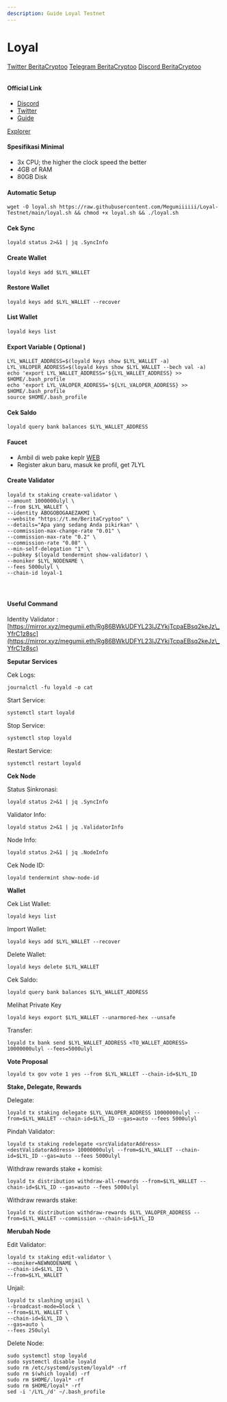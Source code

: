 ```yaml
---
description: Guide Loyal Testnet
---
```


# Loyal



​[​<img src=".gitbook/assets/twitter-removebg-preview.png" alt="" data-size="line">​](https://user-images.githubusercontent.com/108946833/184274157-08210464-fa03-493d-b01c-2420c67a524f.jpg) [Twitter BeritaCryptoo](https://twitter.com/BeritaCryptoo) [​<img src="https://user-images.githubusercontent.com/50621007/183283867-56b4d69f-bc6e-4939-b00a-72aa019d1aea.png" alt="" data-size="line">​](https://user-images.githubusercontent.com/50621007/183283867-56b4d69f-bc6e-4939-b00a-72aa019d1aea.png) [Telegram BeritaCryptoo](https://t.me/BeritaCryptoo) [​<img src="https://user-images.githubusercontent.com/108946833/201040868-61a5cfb9-f39e-4fd1-a3a6-2c15c1b47424.png" alt="" data-size="line">​](https://user-images.githubusercontent.com/108946833/201040868-61a5cfb9-f39e-4fd1-a3a6-2c15c1b47424.png) [Discord BeritaCryptoo](https://discord.gg/beritacryptoonode)[​](https://twitter.com/BeritaCryptoo)​

<figure><img src="https://580801350-files.gitbook.io/~/files/v0/b/gitbook-x-prod.appspot.com/o/spaces%2FyjqqGlG6vZEVZjseIV1U%2Fuploads%2FbGNwC59ZoICKLkH4frjI%2FqIdvDEqz_400x400.jpg?alt=media&#x26;token=2c39e138-322f-4bb9-aac1-a9b7b7c96d88" alt=""><figcaption></figcaption></figure>

#### Official Link <a href="#official-link" id="official-link"></a>

* ​[Discord](https://discord.gg/Xb5sfGzMwW)​
* ​[Twitter](https://twitter.com/LoyalRewards)​
* ​[Guide](https://docs.joinloyal.io/how-it-works/demo-site)​

​[Explorer](https://ping-pub.joinloyal.io/loyal)​

#### Spesifikasi Minimal <a href="#spesifikasi-minimal" id="spesifikasi-minimal"></a>

* 3x CPU; the higher the clock speed the better
* 4GB of RAM
* 80GB Disk

#### Automatic Setup <a href="#automatic-setup" id="automatic-setup"></a>

```
wget -O loyal.sh https://raw.githubusercontent.com/Megumiiiiii/Loyal-Testnet/main/loyal.sh && chmod +x loyal.sh && ./loyal.sh
```

#### Cek Sync <a href="#cek-sync" id="cek-sync"></a>

```
loyald status 2>&1 | jq .SyncInfo
```

#### Create Wallet <a href="#create-restore-wallet" id="create-restore-wallet"></a>

```
loyald keys add $LYL_WALLET
```

#### &#x20;Restore Wallet <a href="#create-restore-wallet" id="create-restore-wallet"></a>

```
loyald keys add $LYL_WALLET --recover
```

#### List Wallet <a href="#list-wallet" id="list-wallet"></a>

```
loyald keys list
```

#### Export Variable ( Optional ) <a href="#export-variable-optional" id="export-variable-optional"></a>

```
LYL_WALLET_ADDRESS=$(loyald keys show $LYL_WALLET -a)
LYL_VALOPER_ADDRESS=$(loyald keys show $LYL_WALLET --bech val -a)
echo 'export LYL_WALLET_ADDRESS='${LYL_WALLET_ADDRESS} >> $HOME/.bash_profile
echo 'export LYL_VALOPER_ADDRESS='${LYL_VALOPER_ADDRESS} >> $HOME/.bash_profile
source $HOME/.bash_profile
```

#### Cek Saldo <a href="#cek-saldo" id="cek-saldo"></a>

```
loyald query bank balances $LYL_WALLET_ADDRESS
```

#### Faucet <a href="#faucet" id="faucet"></a>

* Ambil di web pake keplr [WEB](https://demo.joinloyal.com/)​
* Register akun baru, masuk ke profil, get 7LYL

#### Create Validator <a href="#create-validator" id="create-validator"></a>

```
loyald tx staking create-validator \
--amount 1000000ulyl \
--from $LYL_WALLET \
--identity ABOGOBOGAAEZAKMI \
--website "https://t.me/BeritaCryptoo" \
--details="Apa yang sedang Anda pikirkan" \
--commission-max-change-rate "0.01" \
--commission-max-rate "0.2" \
--commission-rate "0.08" \
--min-self-delegation "1" \
--pubkey $(loyald tendermint show-validator) \
--moniker $LYL_NODENAME \
--fees 5000ulyl \
--chain-id loyal-1
```

#### ​ <a href="#undefined" id="undefined"></a>

#### Useful Command <a href="#useful-command" id="useful-command"></a>

Identity Validator : \
[https://mirror.xyz/megumii.eth/Rg86BWkUDFYL23lJZYkjTcpaEBsq2keJz\_YfrC1z8sc](https://mirror.xyz/megumii.eth/Rg86BWkUDFYL23lJZYkjTcpaEBsq2keJz\_YfrC1z8sc)

**Seputar Services**

Cek Logs:

```
journalctl -fu loyald -o cat
```

Start Service:

```
systemctl start loyald
```

Stop Service:

```
systemctl stop loyald
```

Restart Service:

```
systemctl restart loyald
```

**Cek Node**

Status Sinkronasi:

```
loyald status 2>&1 | jq .SyncInfo
```

Validator Info:

```
loyald status 2>&1 | jq .ValidatorInfo
```

Node Info:

```
loyald status 2>&1 | jq .NodeInfo
```

Cek Node ID:

```
loyald tendermint show-node-id
```

**Wallet**

Cek List Wallet:

```
loyald keys list
```

Import Wallet:

```
loyald keys add $LYL_WALLET --recover
```

Delete Wallet:

```
loyald keys delete $LYL_WALLET
```

Cek Saldo:

```
loyald query bank balances $LYL_WALLET_ADDRESS
```

Melihat Private Key

```
loyald keys export $LYL_WALLET --unarmored-hex --unsafe
```

Transfer:

```
loyald tx bank send $LYL_WALLET_ADDRESS <TO_WALLET_ADDRESS> 10000000ulyl --fees=5000ulyl
```

**Vote Proposal**

```
loyald tx gov vote 1 yes --from $LYL_WALLET --chain-id=$LYL_ID
```

**Stake, Delegate, Rewards**

Delegate:

```
loyald tx staking delegate $LYL_VALOPER_ADDRESS 10000000ulyl --from=$LYL_WALLET --chain-id=$LYL_ID --gas=auto --fees 5000ulyl
```

Pindah Validator:

```
loyald tx staking redelegate <srcValidatorAddress> <destValidatorAddress> 10000000ulyl --from=$LYL_WALLET --chain-id=$LYL_ID --gas=auto --fees 5000ulyl
```

Withdraw rewards stake + komisi:

```
loyald tx distribution withdraw-all-rewards --from=$LYL_WALLET --chain-id=$LYL_ID --gas=auto --fees 5000ulyl
```

Withdraw rewards stake:

```
loyald tx distribution withdraw-rewards $LYL_VALOPER_ADDRESS --from=$LYL_WALLET --commission --chain-id=$LYL_ID
```

**Merubah Node**

Edit Validator:

```
loyald tx staking edit-validator \
--moniker=NEWNODENAME \
--chain-id=$LYL_ID \
--from=$LYL_WALLET
```

Unjail:

```
loyald tx slashing unjail \
--broadcast-mode=block \
--from=$LYL_WALLET \
--chain-id=$LYL_ID \
--gas=auto \
--fees 250ulyl
```

Delete Node:

```
sudo systemctl stop loyald
sudo systemctl disable loyald
sudo rm /etc/systemd/system/loyald* -rf
sudo rm $(which loyald) -rf
sudo rm $HOME/.loyal* -rf
sudo rm $HOME/loyal* -rf
sed -i '/LYL_/d' ~/.bash_profile
```
